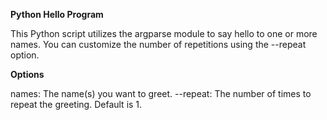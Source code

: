 **Python Hello Program**

This Python script utilizes the argparse module to say hello to one or more names. You can customize the number of repetitions using the --repeat option.



**Options**

names: The name(s) you want to greet.
--repeat: The number of times to repeat the greeting. Default is 1.
